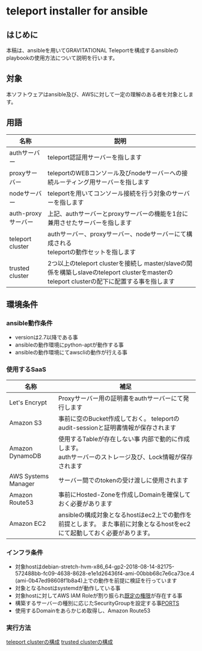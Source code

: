 # teleport installer for ansible

## はじめに
本稿は、ansibleを用いてGRAVITATIONAL Teleportを構成するansibleのplaybookの使用方法について説明を行います。

## 対象
本ソフトウェアはansible及び、AWSに対して一定の理解のある者を対象とします。

## 用語
| 名称 | 説明 |
| --- | --- |
| authサーバー | teleport認証用サーバーを指します |
| proxyサーバー | teleportのWEBコンソール及びnodeサーバーへの接続ルーティング用サーバーを指します |
| nodeサーバー | teleportを用いてコンソール接続を行う対象のサーバーを指します |
| auth-proxyサーバー | 上記、authサーバーとproxyサーバーの機能を1台に兼用させたサーバーを指します |
| teleport cluster | authサーバー、proxyサーバー、nodeサーバーにて構成される<br />teleportの動作セットを指します |
| trusted cluster | 2つ以上のteleport clusterを接続し  master/slaveの関係を構築しslaveのteleport clusterをmasterのteleport clusterの配下に配置する事を指します |

## 環境条件
### ansible動作条件
* versionは2.7以降である事
* ansibleの動作環境にpython-aptが動作する事
* ansibleの動作環境にてawscliの動作が行える事

### 使用するSaaS
| 名称 | 補足 |
| --- | --- |
| Let's Encrypt | Proxyサーバー用の証明書をauthサーバーにて発行します |
| Amazon S3| 事前に空のBucket作成しておく。  teleportのaudit-sessionと証明書情報が保存されます |
| Amazon DynamoDB | 使用するTableが存在しない事  内部で動的に作成します。</br>authサーバーのストレージ及び、Lock情報が保存されます |
| AWS Systems Manager | サーバー間でのtokenの受け渡しに使用されます |
| Amazon Route53 | 事前にHosted-Zoneを作成しDomainを確保しておく必要があります |
| Amazon EC2 | ansibleの構成対象となるhostはec2上での動作を前提とします。  また事前に対象となるhostをec2にて起動しておく必要があります。 |

### インフラ条件
* 対象hostはdebian-stretch-hvm-x86_64-gp2-2018-08-14-82175-572488bb-fc09-4638-8628-e1e1d26436f4-ami-00bbb68c7e6ca73ce.4 (ami-0b47ed98608f1b8a4)上での動作を前提に検証を行っています
* 対象となるhostはsystemdが動作している事
* 対象hostに対してAWS IAM Roleが割り振られ[既定の権限](https://github.com/cloudnative-co/teleport_renovation/tree/master/manual-deploy/iam)が存在する事
* 構築するサーバーの種別に応じたSecurityGroupを設定する事[PORTS](https://gravitational.com/teleport/docs/admin-guide/#ports)
* 使用するDomainをあらかじめ取得し、Amazon Route53


### 実行方法
[teleport clusterの構成](https://github.com/cloudnative-co/teleport_renovation/tree/master/ansible/documents/teleport_cluster)
[trusted clusterの構成](https://github.com/cloudnative-co/teleport_renovation/tree/master/ansible/documents/trusted_cluster)